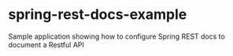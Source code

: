 # spring-rest-docs-example

Sample application showing how to configure Spring REST docs to document a Restful API

